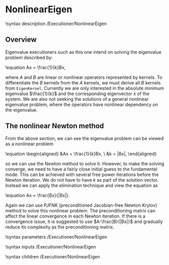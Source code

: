 # NonlinearEigen

!syntax description /Executioner/NonlinearEigen

## Overview

Eigenvalue executioners such as this one intend on solving the eigenvalue problem described by:

!equation
Ax = \frac{1}{k}Bx,

where $A$ and $B$ are linear or nonlinear operators represented by kernels. To differentiate the $B$ kernels from the $A$ kernels, we must derive all $B$ kernels from `EigenKernel`. Currently we are only interested in the absolute minimum eigenvalue  $\frac{1}{k}$ and the corresponding eigenvector $x$ of the system. We are also not seeking the solutions of a general nonlinear eigenvalue problem, where the operators have nonlinear dependency on the eigenvalue.

## The nonlinear Newton method

From the above section, we can see the eigenvalue problem can be viewed as a nonlinear problem

!equation
\begin{aligned}
&Ax = \frac{1}{k}Bx, \\
&k = |Bx|,
\end{aligned}

so we can use the Newton method to solve it. However, to make the solving converge, we need to have a fairly close initial guess to the fundamental mode. This can be achieved with several free power iterations before the Newton iteration. We do not have to have $k$ as part of the solution vector. Instead we can apply the elimination technique and view the equation as

!equation
Ax = \frac{Bx}{|Bx|}.

Again we can use PJFNK (preconditioned Jacobian-free Newton Krylov) method to solve this nonlinear problem. The preconditioning matrix can affect the linear convergence in each Newton iteration. If there is a convergence issue, it is suggested to use $A-\frac{B}{|Bx|}$ and gradually reduce its complexity as the preconditioning matrix.

!syntax parameters /Executioner/NonlinearEigen

!syntax inputs /Executioner/NonlinearEigen

!syntax children /Executioner/NonlinearEigen
